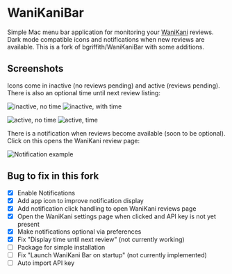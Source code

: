 # WaniKaniBar

Simple Mac menu bar application for monitoring your [WaniKani](https://wanikani.com) reviews. Dark mode compatible icons and notifications when new reviews are available. This is a fork of bgriffith/WaniKaniBar with some additions.

## Screenshots

Icons come in inactive (no reviews pending) and active (reviews pending). There is also an optional time until next review listing:

![inactive, no time](https://user-images.githubusercontent.com/33917/51778915-28f9aa00-20b9-11e9-8eb4-facd9cf6ab43.png) ![inactive, with time](https://user-images.githubusercontent.com/33917/51778884-010a4680-20b9-11e9-88cc-94c61a28991f.png)

![active, no time](https://user-images.githubusercontent.com/33917/51779335-8f7fc780-20bb-11e9-8d6e-33d6d05b7d2d.png) ![active, time](https://user-images.githubusercontent.com/33917/51779334-8db60400-20bb-11e9-9b3f-b01dc34d572b.png)

There is a notification when reviews become available (soon to be optional). Click on this opens the WaniKani review page:

![Notification example](https://user-images.githubusercontent.com/33917/51780132-efc53800-20c0-11e9-9055-0901704319c2.png)

## Bug to fix in this fork

 - [x] Enable Notifications
 - [x] Add app icon to improve notification display
 - [x] Add notification click handling to open WaniKani reviews page
 - [x] Open the WaniKani settings page when clicked and API key is not yet present
 - [x] Make notifications optional via preferences
 - [x] Fix "Display time until next review" (not currently working)
 - [ ] Package for simple installation
 - [ ] Fix "Launch WaniKani Bar on startup" (not currently implemented)
 - [ ] Auto import API key

